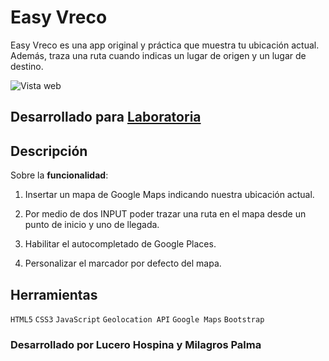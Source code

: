 # Easy Vreco
Easy Vreco es una app original y práctica que muestra tu ubicación actual. Además, traza una ruta cuando indicas un lugar de origen y un lugar de destino.

 ![Vista web](https://fotos.subefotos.com/5802cd1913cdb5ac29438c40e1f034deo.png)

 ## Desarrollado para [Laboratoria](http://laboratoria.la) 

## Descripción
Sobre la **funcionalidad**:

 1. Insertar un mapa de Google Maps indicando nuestra ubicación actual.

 2. Por medio de dos INPUT poder trazar una ruta en el mapa desde un punto de inicio y uno de llegada.

 3. Habilitar el autocompletado de Google Places.

 4. Personalizar el marcador por defecto del mapa.

 ## Herramientas
 `HTML5` `CSS3` `JavaScript` `Geolocation API` `Google Maps` `Bootstrap`

 ### Desarrollado por Lucero Hospina y Milagros Palma


